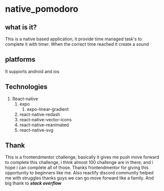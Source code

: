 # native_pomodoro

## what is it?
This is a native based application, it provide time managed task's to complete it with timer. When the correct time reached it create a sound

## platforms
It supports android and ios

## Technologies
1. React-native
   1. expo
      1. expo-linear-gradient
   2. react-native-redash
   3. react-native-vector-icons
   4. react-native-reanimated
   5. react-native-svg

## Thank
This is a frontendmentor challenge, basically it gives me push move forward to complete this challenge, i think almost 100 challenge are in there, and i hope i can complete all of those. Thanks frontendmentor for giving this opportunity to beginners like me. Also reactify discord community helped me with struggles thanks guys we can go move forward like a family. And big thank to ***stack overflow*** 
